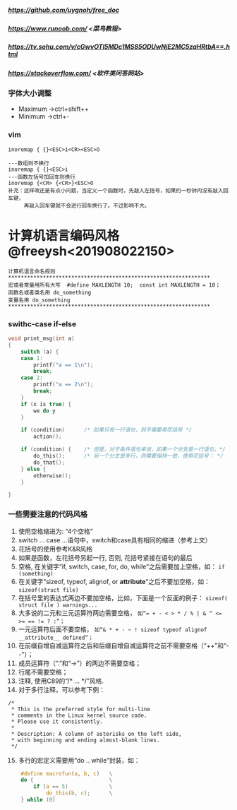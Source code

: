 ##### https://github.com/uygnoh/free_doc
##### https://www.runoob.com/           <菜鸟教程>
##### https://tv.sohu.com/v/cGwvOTI5MDc1MS85ODUwNjE2MC5zaHRtbA==.html   <cortex-m>
##### https://stackoverflow.com/        <软件类问答网站>

### 字体大小调整
+ Maximum     ->ctrl+shift++
+ Minimum     ->ctrl+-

### vim
`inoremap { {}<ESC>i<CR><ESC>O`
```
---数组则不换行
inoremap { {}<ESC>i
---函数左括号加回车则换行
inoremap {<CR> {<CR>}<ESC>O
补充：这样改还是有点小问题，当定义一个函数时，先敲入左括号，如果约一秒钟内没有敲入回车键，
     再敲入回车键就不会进行回车换行了。不过影响不大。
```

# 计算机语言编码风格 @freeysh<201908022150> 
```noet
计算机语言命名规则
****************************************************************
宏或者常量用所有大写  #define MAXLENGTH 10;  const int MAXLENGTH = 10；
函数名或者类名用 do_something
变量名用 do_something
****************************************************************
```
### swithc-case if-else
```c
void print_msg(int a)
{
    switch (a) {
    case 1:
        printf("a == 1\n");
        break;
    case 2:
        printf("a == 2\n");
        break;
    }
    if (x is true) {
        we do y
    }

    if (condition)      /* 如果只有一行语句，则不需要用花括号 */
        action();

    if (condition) {    /* 但是，对于条件语句来说，如果一个分支是一行语句，*/
        do_this();      /* 另一个分支是多行，则需要保持一致，使用花括号： */
        do_that();
    } else {
        otherwise();
    }

}
```
### 一些需要注意的代码风格
1. 使用空格缩进为: “4个空格”
2. switch ... case ...语句中，switch和case具有相同的缩进（参考上文）
3. 花括号的使用参考K&R风格
4. 如果是函数，左花括号另起一行, 否则, 花括号紧接在语句的最后
5. 空格, 在关键字“if, switch, case, for, do, while”之后需要加上空格，如：
    `if (something)`
6. 在关键字“sizeof, typeof, alignof, or __attribute__”之后不要加空格，如：
    `sizeof(struct file)`
7. 在括号里的表达式两边不要加空格，比如，下面是一个反面的例子：
    `sizeof( struct file ) warnings... `
8. 大多说的二元和三元运算符两边需要空格，
   `如“= + - < > * / % | & ^ <= >= == != ? :”；`
9. 一元运算符后面不要空格，
   `如“& * + - ~ ! sizeof typeof alignof __attribute__ defined”；`
10. 在前缀自增自减运算符之后和后缀自增自减运算符之前不需要空格（“++”和“--”）；
11. 成员运算符（“.”和“->”）的两边不需要空格；
12. 行尾不需要空格；
13. 注释, 使用C89的“/* ... */”风格.
14. 对于多行注释，可以参考下例：
```note
/*
 * This is the preferred style for multi-line
 * comments in the Linux kernel source code.
 * Please use it consistently.
 *
 * Description: A column of asterisks on the left side,
 * with beginning and ending almost-blank lines.
 */
```
15. 多行的宏定义需要用“do .. while”封装，如：
```c
    #define macrofun(a, b, c)   \
    do {                        \
        if (a == 5)             \
            do_this(b, c);      \
    } while (0)
```







